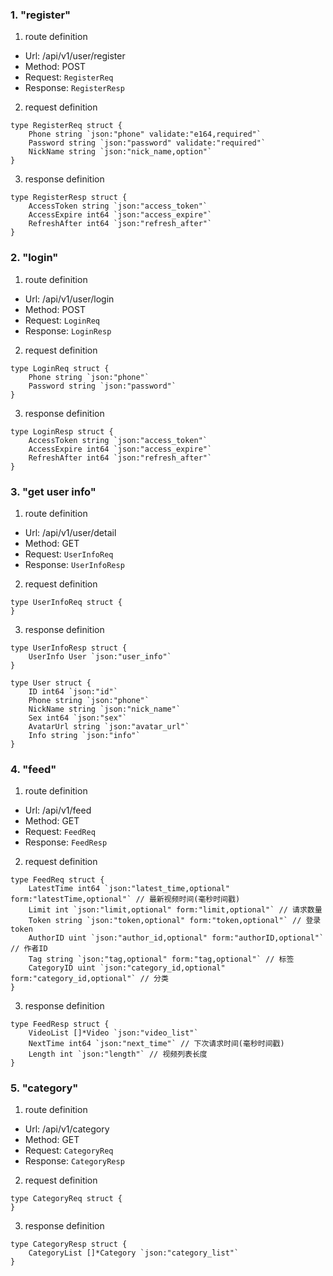 ### 1. "register"

1. route definition

- Url: /api/v1/user/register
- Method: POST
- Request: `RegisterReq`
- Response: `RegisterResp`

2. request definition



```golang
type RegisterReq struct {
	Phone string `json:"phone" validate:"e164,required"`
	Password string `json:"password" validate:"required"`
	NickName string `json:"nick_name,option"`
}
```


3. response definition



```golang
type RegisterResp struct {
	AccessToken string `json:"access_token"`
	AccessExpire int64 `json:"access_expire"`
	RefreshAfter int64 `json:"refresh_after"`
}
```

### 2. "login"

1. route definition

- Url: /api/v1/user/login
- Method: POST
- Request: `LoginReq`
- Response: `LoginResp`

2. request definition



```golang
type LoginReq struct {
	Phone string `json:"phone"`
	Password string `json:"password"`
}
```


3. response definition



```golang
type LoginResp struct {
	AccessToken string `json:"access_token"`
	AccessExpire int64 `json:"access_expire"`
	RefreshAfter int64 `json:"refresh_after"`
}
```

### 3. "get user info"

1. route definition

- Url: /api/v1/user/detail
- Method: GET
- Request: `UserInfoReq`
- Response: `UserInfoResp`

2. request definition



```golang
type UserInfoReq struct {
}
```


3. response definition



```golang
type UserInfoResp struct {
	UserInfo User `json:"user_info"`
}

type User struct {
	ID int64 `json:"id"`
	Phone string `json:"phone"`
	NickName string `json:"nick_name"`
	Sex int64 `json:"sex"`
	AvatarUrl string `json:"avatar_url"`
	Info string `json:"info"`
}
```

### 4. "feed"

1. route definition

- Url: /api/v1/feed
- Method: GET
- Request: `FeedReq`
- Response: `FeedResp`

2. request definition



```golang
type FeedReq struct {
	LatestTime int64 `json:"latest_time,optional" form:"latestTime,optional"` // 最新视频时间(毫秒时间戳)
	Limit int `json:"limit,optional" form:"limit,optional"` // 请求数量
	Token string `json:"token,optional" form:"token,optional"` // 登录token
	AuthorID uint `json:"author_id,optional" form:"authorID,optional"` // 作者ID
	Tag string `json:"tag,optional" form:"tag,optional"` // 标签
	CategoryID uint `json:"category_id,optional" form:"category_id,optional"` // 分类
}
```


3. response definition



```golang
type FeedResp struct {
	VideoList []*Video `json:"video_list"`
	NextTime int64 `json:"next_time"` // 下次请求时间(毫秒时间戳)
	Length int `json:"length"` // 视频列表长度
}
```

### 5. "category"

1. route definition

- Url: /api/v1/category
- Method: GET
- Request: `CategoryReq`
- Response: `CategoryResp`

2. request definition



```golang
type CategoryReq struct {
}
```


3. response definition



```golang
type CategoryResp struct {
	CategoryList []*Category `json:"category_list"`
}
```

